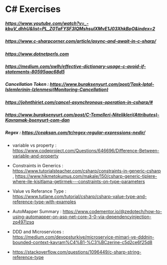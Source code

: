 # C# Exercises

##### https://www.youtube.com/watch?v=_-kbuV_dhhU&list=PL_Z0TaFYSF3IQMshsulXMvE1J03XhkBpO&index=2
##### https://www.c-sharpcorner.com/article/async-and-await-in-c-sharp/
##### https://www.dotnetperls.com
##### https://medium.com/swlh/effective-dictionary-usage-c-avoid-if-statements-80595aac68d5
##### Cancellation Token : https://www.buraksenyurt.com/post/Task-Iptal-Islemlerinin-Izlenmesi(Monitoring-Cancellation)
##### https://johnthiriet.com/cancel-asynchronous-operation-in-csharp/#
##### https://www.buraksenyurt.com/post/C-Temelleri-Nitelikleri(Attributes)-Kavramak-bsenyurt-com-dan
##### Regex : https://ceaksan.com/tr/regex-regular-expressions-nedir/

- variable vs property : https://www.codeproject.com/Questions/646696/Difference-Between-variable-and-property
- Constraints in Generics : https://www.tutorialsteacher.com/csharp/constraints-in-generic-csharp , https://www.hikmetokumus.com/makale/150/csharp-generic-tiplere-where-ile-kisitlama-getirmek---constraints-on-type-parameters
- Value vs Referance Type : https://www.tutlane.com/tutorial/csharp/csharp-value-type-and-reference-type-with-examples
- AutoMapper Summary : https://www.codementor.io/@zedotech/how-to-using-automapper-on-asp-net-core-3-0-via-dependencyinjection-zq497lzsq 
- DDD and Microservices : https://medium.com/devopsturkiye/microservice-mimari-ve-dddnin-bounded-context-kavram%C4%B1-%C3%BCzerine-c5d2ce6f25d8











- https://stackoverflow.com/questions/1096449/c-sharp-string-reference-type 